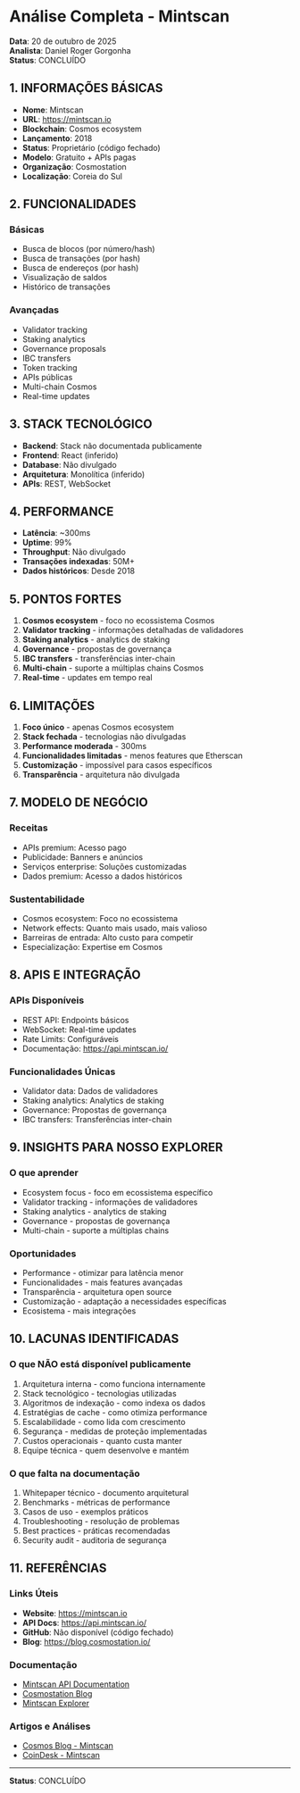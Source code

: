 # Análise Completa - Mintscan

**Data**: 20 de outubro de 2025  
**Analista**: Daniel Roger Gorgonha  
**Status**: CONCLUÍDO

## 1. INFORMAÇÕES BÁSICAS

- **Nome**: Mintscan
- **URL**: https://mintscan.io
- **Blockchain**: Cosmos ecosystem
- **Lançamento**: 2018
- **Status**: Proprietário (código fechado)
- **Modelo**: Gratuito + APIs pagas
- **Organização**: Cosmostation
- **Localização**: Coreia do Sul

## 2. FUNCIONALIDADES

### Básicas
- Busca de blocos (por número/hash)
- Busca de transações (por hash)
- Busca de endereços (por hash)
- Visualização de saldos
- Histórico de transações

### Avançadas
- Validator tracking
- Staking analytics
- Governance proposals
- IBC transfers
- Token tracking
- APIs públicas
- Multi-chain Cosmos
- Real-time updates

## 3. STACK TECNOLÓGICO

- **Backend**: Stack não documentada publicamente
- **Frontend**: React (inferido)
- **Database**: Não divulgado
- **Arquitetura**: Monolítica (inferido)
- **APIs**: REST, WebSocket

## 4. PERFORMANCE

- **Latência**: ~300ms
- **Uptime**: 99%
- **Throughput**: Não divulgado
- **Transações indexadas**: 50M+
- **Dados históricos**: Desde 2018

## 5. PONTOS FORTES

1. **Cosmos ecosystem** - foco no ecossistema Cosmos
2. **Validator tracking** - informações detalhadas de validadores
3. **Staking analytics** - analytics de staking
4. **Governance** - propostas de governança
5. **IBC transfers** - transferências inter-chain
6. **Multi-chain** - suporte a múltiplas chains Cosmos
7. **Real-time** - updates em tempo real

## 6. LIMITAÇÕES

1. **Foco único** - apenas Cosmos ecosystem
2. **Stack fechada** - tecnologias não divulgadas
3. **Performance moderada** - 300ms
4. **Funcionalidades limitadas** - menos features que Etherscan
5. **Customização** - impossível para casos específicos
6. **Transparência** - arquitetura não divulgada

## 7. MODELO DE NEGÓCIO

### Receitas
- APIs premium: Acesso pago
- Publicidade: Banners e anúncios
- Serviços enterprise: Soluções customizadas
- Dados premium: Acesso a dados históricos

### Sustentabilidade
- Cosmos ecosystem: Foco no ecossistema
- Network effects: Quanto mais usado, mais valioso
- Barreiras de entrada: Alto custo para competir
- Especialização: Expertise em Cosmos

## 8. APIS E INTEGRAÇÃO

### APIs Disponíveis
- REST API: Endpoints básicos
- WebSocket: Real-time updates
- Rate Limits: Configuráveis
- Documentação: https://api.mintscan.io/

### Funcionalidades Únicas
- Validator data: Dados de validadores
- Staking analytics: Analytics de staking
- Governance: Propostas de governança
- IBC transfers: Transferências inter-chain

## 9. INSIGHTS PARA NOSSO EXPLORER

### O que aprender
- Ecosystem focus - foco em ecossistema específico
- Validator tracking - informações de validadores
- Staking analytics - analytics de staking
- Governance - propostas de governança
- Multi-chain - suporte a múltiplas chains

### Oportunidades
- Performance - otimizar para latência menor
- Funcionalidades - mais features avançadas
- Transparência - arquitetura open source
- Customização - adaptação a necessidades específicas
- Ecosistema - mais integrações

## 10. LACUNAS IDENTIFICADAS

### O que NÃO está disponível publicamente
1. Arquitetura interna - como funciona internamente
2. Stack tecnológico - tecnologias utilizadas
3. Algoritmos de indexação - como indexa os dados
4. Estratégias de cache - como otimiza performance
5. Escalabilidade - como lida com crescimento
6. Segurança - medidas de proteção implementadas
7. Custos operacionais - quanto custa manter
8. Equipe técnica - quem desenvolve e mantém

### O que falta na documentação
1. Whitepaper técnico - documento arquitetural
2. Benchmarks - métricas de performance
3. Casos de uso - exemplos práticos
4. Troubleshooting - resolução de problemas
5. Best practices - práticas recomendadas
6. Security audit - auditoria de segurança

## 11. REFERÊNCIAS

### Links Úteis
- **Website**: https://mintscan.io
- **API Docs**: https://api.mintscan.io/
- **GitHub**: Não disponível (código fechado)
- **Blog**: https://blog.cosmostation.io/

### Documentação
- [Mintscan API Documentation](https://api.mintscan.io/)
- [Cosmostation Blog](https://blog.cosmostation.io/)
- [Mintscan Explorer](https://mintscan.io)

### Artigos e Análises
- [Cosmos Blog - Mintscan](https://blog.cosmos.network/mintscan-cosmos-explorer)
- [CoinDesk - Mintscan](https://www.coindesk.com/tech/2021/03/15/mintscan-cosmos-explorer/)

---

**Status**: CONCLUÍDO
